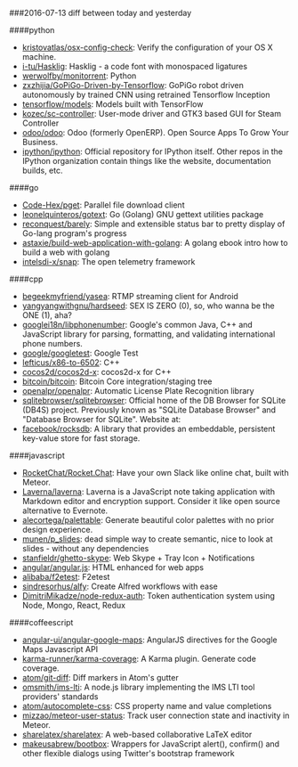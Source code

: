 ###2016-07-13
diff between today and yesterday

####python
* [kristovatlas/osx-config-check](https://github.com/kristovatlas/osx-config-check): Verify the configuration of your OS X machine.
* [i-tu/Hasklig](https://github.com/i-tu/Hasklig): Hasklig - a code font with monospaced ligatures
* [werwolfby/monitorrent](https://github.com/werwolfby/monitorrent): Python
* [zxzhijia/GoPiGo-Driven-by-Tensorflow](https://github.com/zxzhijia/GoPiGo-Driven-by-Tensorflow): GoPiGo robot driven autonomously by trained CNN using retrained Tensorflow Inception
* [tensorflow/models](https://github.com/tensorflow/models): Models built with TensorFlow
* [kozec/sc-controller](https://github.com/kozec/sc-controller): User-mode driver and GTK3 based GUI for Steam Controller
* [odoo/odoo](https://github.com/odoo/odoo): Odoo (formerly OpenERP). Open Source Apps To Grow Your Business.
* [ipython/ipython](https://github.com/ipython/ipython): Official repository for IPython itself. Other repos in the IPython organization contain things like the website, documentation builds, etc.

####go
* [Code-Hex/pget](https://github.com/Code-Hex/pget): Parallel file download client
* [leonelquinteros/gotext](https://github.com/leonelquinteros/gotext): Go (Golang) GNU gettext utilities package
* [reconquest/barely](https://github.com/reconquest/barely): Simple and extensible status bar to pretty display of Go-lang program's progress
* [astaxie/build-web-application-with-golang](https://github.com/astaxie/build-web-application-with-golang): A golang ebook intro how to build a web with golang
* [intelsdi-x/snap](https://github.com/intelsdi-x/snap): The open telemetry framework

####cpp
* [begeekmyfriend/yasea](https://github.com/begeekmyfriend/yasea): RTMP streaming client for Android
* [yangyangwithgnu/hardseed](https://github.com/yangyangwithgnu/hardseed): SEX IS ZERO (0), so, who wanna be the ONE (1), aha?
* [googlei18n/libphonenumber](https://github.com/googlei18n/libphonenumber): Google's common Java, C++ and JavaScript library for parsing, formatting, and validating international phone numbers.
* [google/googletest](https://github.com/google/googletest): Google Test
* [lefticus/x86-to-6502](https://github.com/lefticus/x86-to-6502): C++
* [cocos2d/cocos2d-x](https://github.com/cocos2d/cocos2d-x): cocos2d-x for C++
* [bitcoin/bitcoin](https://github.com/bitcoin/bitcoin): Bitcoin Core integration/staging tree
* [openalpr/openalpr](https://github.com/openalpr/openalpr): Automatic License Plate Recognition library
* [sqlitebrowser/sqlitebrowser](https://github.com/sqlitebrowser/sqlitebrowser): Official home of the DB Browser for SQLite (DB4S) project. Previously known as "SQLite Database Browser" and "Database Browser for SQLite". Website at:
* [facebook/rocksdb](https://github.com/facebook/rocksdb): A library that provides an embeddable, persistent key-value store for fast storage.

####javascript
* [RocketChat/Rocket.Chat](https://github.com/RocketChat/Rocket.Chat): Have your own Slack like online chat, built with Meteor.
* [Laverna/laverna](https://github.com/Laverna/laverna): Laverna is a JavaScript note taking application with Markdown editor and encryption support. Consider it like open source alternative to Evernote.
* [alecortega/palettable](https://github.com/alecortega/palettable): Generate beautiful color palettes with no prior design experience.
* [munen/p_slides](https://github.com/munen/p_slides): dead simple way to create semantic, nice to look at slides - without any dependencies
* [stanfieldr/ghetto-skype](https://github.com/stanfieldr/ghetto-skype): Web Skype + Tray Icon + Notifications
* [angular/angular.js](https://github.com/angular/angular.js): HTML enhanced for web apps
* [alibaba/f2etest](https://github.com/alibaba/f2etest): F2etest
* [sindresorhus/alfy](https://github.com/sindresorhus/alfy): Create Alfred workflows with ease
* [DimitriMikadze/node-redux-auth](https://github.com/DimitriMikadze/node-redux-auth): Token authentication system using Node, Mongo, React, Redux

####coffeescript
* [angular-ui/angular-google-maps](https://github.com/angular-ui/angular-google-maps): AngularJS directives for the Google Maps Javascript API
* [karma-runner/karma-coverage](https://github.com/karma-runner/karma-coverage): A Karma plugin. Generate code coverage.
* [atom/git-diff](https://github.com/atom/git-diff): Diff markers in Atom's gutter
* [omsmith/ims-lti](https://github.com/omsmith/ims-lti): A node.js library implementing the IMS LTI tool providers' standards
* [atom/autocomplete-css](https://github.com/atom/autocomplete-css): CSS property name and value completions
* [mizzao/meteor-user-status](https://github.com/mizzao/meteor-user-status): Track user connection state and inactivity in Meteor.
* [sharelatex/sharelatex](https://github.com/sharelatex/sharelatex): A web-based collaborative LaTeX editor
* [makeusabrew/bootbox](https://github.com/makeusabrew/bootbox): Wrappers for JavaScript alert(), confirm() and other flexible dialogs using Twitter's bootstrap framework
